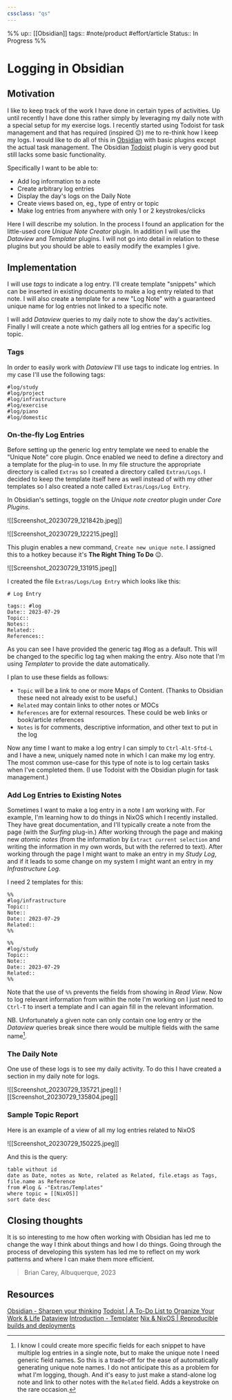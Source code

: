 ```yaml
---
cssclass: "qs"
---
```

%%
up:: [[Obsidian]]
tags:: #note/product #effort/article
Status:: In Progress
%%

# Logging in Obsidian

## Motivation
I like to keep track of the work I have done in certain types of activities. Up until recently I have done this rather simply by leveraging my daily note with a special setup for my exercise logs. I recently started using Todoist for task management and that has required (inspired 😉) me to re-think how I keep my logs. I would like to do all of this in [Obsidian](https://obsidian.md) with basic plugins except the actual task management. The Obsidian [Todoist](https://todoist.com/) plugin is very good but still lacks some basic functionality.

Specifically I want to be able to:
- Add log information to a note
- Create arbitrary log entries 
- Display the day's logs on the Daily Note 
- Create views based on, eg., type of entry or topic
- Make log entries from anywhere with only 1 or 2 keystrokes/clicks

Here I will describe my solution. In the process I found an application for the little-used core _Unique Note Creator_ plugin. In addition I will use the *Dataview* and *Templater* plugins. I will not go into detail in relation to these plugins but you should be able to easily modify the examples I give.

## Implementation

I will use *tags* to indicate a log entry. I'll create template "snippets" which can be inserted in existing documents to make a log entry related to that note. I will also create a template for a new "Log Note" with a guaranteed unique name for log entries not linked to a specific note. 

I will add _Dataview_ queries to my daily note to show the day's activities. Finally I will create a note which gathers all log entries for a specific log topic.

### Tags

In order to easily work with _Dataview_ I'll use tags to indicate log entries. In my case I'll use the following tags:
```
#log/study 
#log/project 
#log/infrastructure 
#log/exercise 
#log/piano
#log/domestic
```


### On-the-fly Log Entries 

Before setting up the generic log entry template we need to enable the "Unique Note" core plugin. Once enabled we need to define a directory and a template for the plug-in to use. In my file structure the appropriate directory is called `Extras` so I created a directory called `Extras/Logs`. I decided to keep the template itself here as well instead of with my other templates so I also created a note called `Extras/Logs/Log Entry`. 

In Obsidian's settings, toggle on the _Unique note creator_ plugin under _Core Plugins_.

![[Screenshot_20230729_121842b.jpeg]]

![[Screenshot_20230729_122215.jpeg]]

This plugin enables a new command, `Create new unique note`. I assigned this to a hotkey because it's __The Right Thing To Do__ 😉.

![[Screenshot_20230729_131915.jpeg]]

I created the file `Extras/Logs/Log Entry` which looks like this:

```
# Log Entry

tags:: #log 
Date:: 2023-07-29
Topic:: 
Notes:: 
Related:: 
References:: 
```

As you can see I have provided the generic tag #log as a default. This will be changed to the specific log tag when making the entry. Also note that I'm using *Templater* to provide the date automatically.

I plan to use these fields as follows:
- `Topic` will be a link to one or more Maps of Content. (Thanks to Obsidian these need not already exist to be useful.)
- `Related` may contain links to other notes or MOCs
- `References` are for external resources. These could be web links or book/article references
- `Notes` is for comments, descriptive information, and other text to put in the log

Now any time I want to make a log entry I can simply to `Ctrl-Alt-Sftd-L` and I have a new, uniquely named note in which I can make my log entry. The most common use-case for this type of note is to log certain tasks when I've completed them. (I use Todoist with the Obsidian plugin for task management.)

### Add Log Entries to Existing Notes

Sometimes I want to make a log entry in a note I am working with. For example, I'm learning how to do things in NixOS which I recently installed. They have great documentation, and I'll typically create a note from the page (with the _Surfing_ plug-in.) After working through the page and making new _atomic notes_ (from the information by `Extract current selection` and writing the information in my own words, but with the referred to text). After working through the page I might want to make an entry in my _Study Log_, and if it leads to some change on my system I might want an entry in my *Infrastructure Log*.

I need 2 templates for this:

```
%%
#log/infrastructure
Topic:: 
Note:: 
Date:: 2023-07-29
Related::  
%%
```

```
%%
#log/study
Topic:: 
Note:: 
Date:: 2023-07-29
Related::  
%%
```

Note that the use of `%%` prevents the fields from showing in *Read View*. Now to log relevant information from within the note I'm working on I just need to `Ctrl-T` to insert a template and I can again fill in the relevant information.

NB. Unfortunately a given note can only contain one log entry or the *Dataview* queries break since there would be multiple fields with the same name[^1]. 

[^1]: I know I could create more specific fields for each snippet to have multiple log entries in a single note, but to make the unique note I need generic field names.  So this is a trade-off for the ease of automatically generating unique note names. I do not anticipate this as a problem for what I'm logging, though. And it's easy to just make a stand-alone log note and link to other notes with the `Related` field. Adds a keystroke on the rare occasion.

### The Daily Note

One use of these logs is to see my daily activity. To do this I have created a section in my daily note for logs.

![[Screenshot_20230729_135721.jpeg]]
![[Screenshot_20230729_135804.jpeg]]


### Sample Topic Report

Here is an example of a view of all my log entries related to NixOS

![[Screenshot_20230729_150225.jpeg]]

And this is the query:

```
table without id
date as Date, notes as Note, related as Related, file.etags as Tags, file.name as Reference
from #log & -"Extras/Templates"
where topic = [[NixOS]]
sort date desc
```


## Closing thoughts

It is so interesting to me how often working with Obsidian has led me to change the way I think about things and how I do things. Going through the process of developing this system has led me to reflect on my work patterns and where I can make them more efficient. 

> Brian Carey, Albuquerque, 2023

## Resources

[Obsidian - Sharpen your thinking](https://obsidian.md)
[Todoist | A To-Do List to Organize Your Work & Life](https://todoist.com)
[Dataview](https://blacksmithgu.github.io/obsidian-dataview/)
[Introduction - Templater](https://silentvoid13.github.io/Templater/introduction.html)
[Nix & NixOS | Reproducible builds and deployments](https://nixos.org/)
